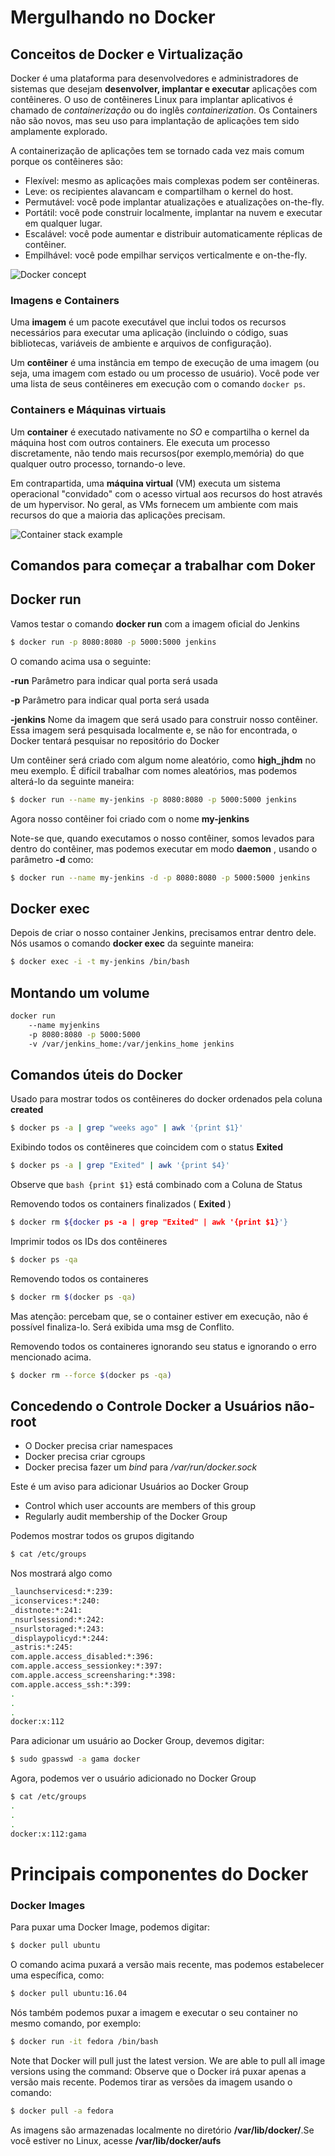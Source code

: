 # Mergulhando no Docker

## Conceitos de Docker e Virtualização

Docker é uma plataforma para desenvolvedores e administradores de sistemas que desejam **desenvolver, 
implantar e executar** aplicações com contêineres. 
O uso de contêineres Linux para implantar aplicativos é chamado de _containerização_ ou do inglês _containerization_.
Os Containers não são novos, mas seu uso para implantação de aplicações tem sido amplamente explorado.

A containerização de aplicações tem se tornado cada vez mais comum porque os contêineres são:

- Flexível: mesmo as aplicações mais complexas podem ser contêineras.
- Leve: os recipientes alavancam e compartilham o kernel do host.
- Permutável: você pode implantar atualizações e atualizações on-the-fly.
- Portátil: você pode construir localmente, implantar na nuvem e executar em qualquer lugar.
- Escalável: você pode aumentar e distribuir automaticamente réplicas de contêiner.
- Empilhável: você pode empilhar serviços verticalmente e on-the-fly.


![Docker concept](imagens/docker1.png)

### Imagens e Containers

Uma **imagem** é um pacote executável que inclui todos os recursos necessários para executar uma aplicação (incluindo
o código, suas bibliotecas, variáveis de ambiente e arquivos de configuração).

Um **contêiner** é uma instância em tempo de execução de uma imagem (ou seja, uma imagem com estado ou um processo de usuário). 
Você pode ver uma lista de seus contêineres em execução com o comando `docker ps`.

### Containers e Máquinas virtuais

Um **container** é executado nativamente no *SO* e compartilha o kernel da máquina host com outros containers. 
Ele executa um processo discretamente, não tendo mais recursos(por exemplo,memória) do que qualquer outro processo, tornando-o leve.

Em contrapartida, uma **máquina virtual** (VM) executa um sistema operacional "convidado" com o acesso virtual aos recursos do host através de um hypervisor. No geral, as VMs fornecem um ambiente com mais recursos do que a maioria das aplicações precisam.

![Container stack example](imagens/vms-and-containers)

## Comandos para começar a trabalhar com Doker

## Docker run

Vamos testar o comando **docker run** com a imagem oficial do Jenkins

```bash
$ docker run -p 8080:8080 -p 5000:5000 jenkins
```

O comando acima usa o seguinte:

**-run** Parâmetro para indicar qual porta será usada

**-p** Parâmetro para indicar qual porta será usada

**-jenkins** Nome da imagem que será usado para construir nosso contêiner. Essa imagem será pesquisada localmente e, se não for encontrada, o Docker tentará pesquisar no repositório do Docker

Um contêiner será criado com algum nome aleatório, como  **high_jhdm** no meu exemplo. É difícil trabalhar com nomes aleatórios, mas podemos alterá-lo da seguinte maneira:

```bash
$ docker run --name my-jenkins -p 8080:8080 -p 5000:5000 jenkins
```
Agora nosso contêiner foi criado com o nome **my-jenkins**

Note-se que, quando executamos o nosso contêiner, somos levados para dentro do contêiner, mas podemos executar em modo **daemon**  , usando o parâmetro **-d** como:

```bash
$ docker run --name my-jenkins -d -p 8080:8080 -p 5000:5000 jenkins
```
## Docker exec

Depois de criar o nosso container Jenkins, precisamos entrar dentro dele. Nós usamos o comando **docker exec** da seguinte maneira:

```bash
$ docker exec -i -t my-jenkins /bin/bash
```

## Montando um volume

```bash
docker run 
	--name myjenkins 
	-p 8080:8080 -p 5000:5000 
	-v /var/jenkins_home:/var/jenkins_home jenkins
```

## Comandos úteis do Docker

Usado para mostrar todos os contêineres do docker  ordenados pela coluna **created**

```bash
$ docker ps -a | grep "weeks ago" | awk '{print $1}'
```
Exibindo todos os contêineres que coincidem com o status **Exited**

```bash
$ docker ps -a | grep "Exited" | awk '{print $4}'
```
Observe que ```bash {print $1}``` está combinado com a Coluna de Status

Removendo todos os containers finalizados ( **Exited** )

```bash
$ docker rm ${docker ps -a | grep "Exited" | awk '{print $1}'}
```
Imprimir todos os IDs dos contêineres

```bash
$ docker ps -qa
```

Removendo todos os containeres

```bash
$ docker rm $(docker ps -qa)
```
Mas atenção: percebam que, se o container estiver em execução, não é possível finaliza-lo. Será exibida uma msg de Conflito.

Removendo todos os containeres ignorando seu status e ignorando o erro mencionado acima.

```bash
$ docker rm --force $(docker ps -qa)
```

## Concedendo o Controle Docker a Usuários não-root

- O Docker precisa criar namespaces
- Docker precisa criar cgroups
- Docker precisa fazer um *bind* para */var/run/docker.sock*

Este é um aviso para adicionar Usuários ao Docker Group
- Control which user accounts are members of this group
- Regularly audit membership of the Docker Group

Podemos mostrar todos os grupos digitando

```bash
$ cat /etc/groups
```
Nos mostrará algo como

```bash
_launchservicesd:*:239:
_iconservices:*:240:
_distnote:*:241:
_nsurlsessiond:*:242:
_nsurlstoraged:*:243:
_displaypolicyd:*:244:
_astris:*:245:
com.apple.access_disabled:*:396:
com.apple.access_sessionkey:*:397:
com.apple.access_screensharing:*:398:
com.apple.access_ssh:*:399:
.
.
.
docker:x:112
```
Para adicionar um usuário ao Docker Group, devemos digitar:

```bash
$ sudo gpasswd -a gama docker
```

Agora, podemos ver o usuário adicionado no Docker Group

```bash
$ cat /etc/groups
.
.
.
docker:x:112:gama
```

# Principais componentes do Docker

### Docker Images

Para puxar uma Docker Image, podemos digitar:

```bash
$ docker pull ubuntu
```
O comando acima puxará a versão mais recente, mas podemos estabelecer uma específica, como:

```bash
$ docker pull ubuntu:16.04
```

Nós também podemos puxar a imagem e executar o seu container no mesmo comando, por exemplo:

```bash
$ docker run -it fedora /bin/bash
```

Note that Docker will pull just the latest version. We are able to pull all image versions using the command:
Observe que o Docker irá puxar apenas a versão mais recente. Podemos tirar as versões da imagem usando o comando:

```bash
$ docker pull -a fedora
```
As imagens são armazenadas localmente no diretório **/var/lib/docker/<storage driver>**.Se você estiver no Linux, acesse **/var/lib/docker/aufs** 
